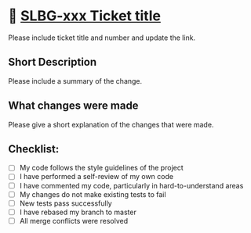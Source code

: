 <!-- ### Summary
_Please provide an overview..._

### Details
_Add some details if you wish..._ 

### Checks
- [ ] Run locally -->
# 🎫  [SLBG-xxx Ticket title](https://youtrack.sourcelab.bg/youtrack/issue/SLBG-) 

Please include ticket title and number and update the link.

## Short Description

Please include a summary of the change.

## What changes were made

Please give a short explanation of the changes that were made.

## Checklist:

- [ ] My code follows the style guidelines of the project
- [ ] I have performed a self-review of my own code
- [ ] I have commented my code, particularly in hard-to-understand areas
- [ ] My changes do not make existing tests to fail
- [ ] New tests pass successfully
- [ ] I have rebased my branch to master
- [ ] All merge conflicts were resolved